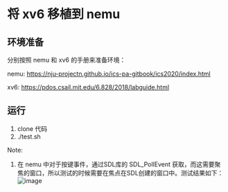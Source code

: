 # 将 xv6 移植到 nemu

## 环境准备
分别按照 nemu 和 xv6 的手册来准备环境：

nemu: https://nju-projectn.github.io/ics-pa-gitbook/ics2020/index.html

xv6: https://pdos.csail.mit.edu/6.828/2018/labguide.html

## 运行
1. clone 代码
2. ./test.sh

Note: 

1. 在 nemu 中对于按键事件，通过SDL库的 SDL_PollEvent 获取，而这需要聚焦的窗口，所以测试的时候需要在焦点在SDL创建的窗口中。测试结果如下：
![image](https://user-images.githubusercontent.com/65274647/234832580-6963d2e6-bf6b-4363-8fe8-c1c5ca912679.png)
